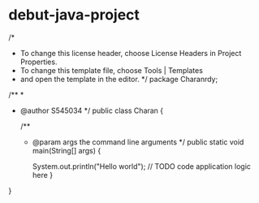 # debut-java-project



/*
 * To change this license header, choose License Headers in Project Properties.
 * To change this template file, choose Tools | Templates
 * and open the template in the editor.
 */
package Charanrdy;

/**
 *
 * @author S545034
 */
public class Charan {

    /**
     * @param args the command line arguments
     */
    public static void main(String[] args) {
        
        System.out.println("Hello world");
        // TODO code application logic here
    }
    
}
